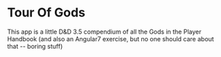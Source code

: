 # Tour Of Gods

This app is a little D&D 3.5 compendium of all the Gods in the Player Handbook
(and also an Angular7 exercise, but no one should care about that -- boring stuff)
